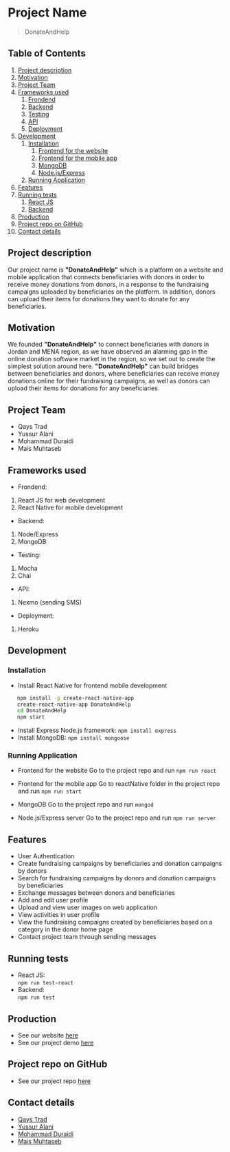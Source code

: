 
# Project Name

>  DonateAndHelp

## Table of Contents

1. [Project description](#project-description)
1. [Motivation](#motivation)
1. [Project Team](#project-team)
1. [Frameworks used](#frameworks-used)
    1. [Frondend](#frontend)
    1. [Backend](#backend)
    1. [Testing](#testing)
    1. [API](#api)
    1. [Deployment](#deployment)
1. [Development](#development)
    1. [Installation](#installation)
        1. [Frontend for the website](#frontedn-for-the-website)
        1. [Frontend for the mobile app](#frontend-for-the-mobile-app)
        1. [MongoDB](#mongodb)
        1. [Node.js/Express](#node.js/express)
    1. [Running Application](#running-application)
1. [Features](#features)
1. [Running tests](#running-tests)
    1. [React JS](#react-js)
    1. [Backend](#backend)
1. [Production](#production)
1. [Project repo on GitHub](#project-repo-on-github)
1. [Contact details](#contact-details)

## Project description

 Our project name is **"DonateAndHelp"** which is a platform on a website and mobile application that connects beneficiaries with donors in order to receive money donations from donors, in a response to the fundraising campaigns uploaded by beneficiaries on the platform. In addition, donors can upload their items for donations they want to donate for any beneficiaries.

## Motivation

 We founded **"DonateAndHelp"** to connect beneficiaries with donors in Jordan and MENA region, as we have observed an alarming gap in the online donation software market in the region, so we set out to create the simplest solution around here. **"DonateAndHelp"** can build bridges between beneficiaries and donors, where beneficiaries can receive money donations online for their fundraising campaigns, as well as donors can upload their items for donations for any beneficiaries.

## Project Team

 - Qays Trad
 - Yussur Alani
 - Mohammad Duraidi
 - Mais Muhtaseb

## Frameworks used

 * Frondend:
  1. React JS for web development
  2. React Native for mobile development
 * Backend:
  1. Node/Express
  2. MongoDB
 * Testing:
  1. Mocha
  2. Chai
 * API:
  1. Nexmo (sending SMS) 
 * Deployment:
  1. Heroku 

## Development

 ### Installation

 * Install React Native for frontend mobile development
 ```sh
    npm install -g create-react-native-app
    create-react-native-app DonateAndHelp
    cd DonateAndHelp
    npm start
 ```
 * Install Express Node.js framework:
    `npm install express`
 * Install MongoDB:
    `npm install mongoose`

 ### Running Application

  * Frontend for the website
    Go to the project repo and run `npm run react`

  * Frontend for the mobile app
    Go to reactNative folder in the project repo and run `npm run start`

  * MongoDB
    Go to the project repo and run `mongod`

  * Node.js/Express server
    Go to the project repo and run `npm run server`

## Features

 * User Authentication
 * Create fundraising campaigns by beneficiaries and donation campaigns by donors
 * Search for fundraising campaigns by donors and donation campaigns by beneficiaries
 * Exchange messages between donors and beneficiaries
 * Add and edit user profile
 * Upload and view user images on web application
 * View activities in user profile
 * View the fundraising campaigns created by beneficiaries based on a category in the donor home page
 * Contact project team through sending messages

## Running tests

  * React JS:  
  `npm run test-react`
  * Backend:   
  `npm run test` 

## Production

   * See our website [here](https://donatandhelp.herokuapp.com)
   * See our project demo [here](https://www.youtube.com/watch?v=WokqUXd1j40&feature=youtu.be)

## Project repo on GitHub

   * See our project repo [here](https://github.com/QMYM/DonateAndHelp)

## Contact details

 * [Qays Trad](https://github.com/QaysTrad)
 * [Yussur Alani](https://github.com/Yussur90)
 * [Mohammad Duraidi](https://github.com/Mohammedalduraidi)
 * [Mais Muhtaseb](https://github.com/MaisMuhtaseb)
 


 




